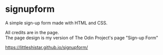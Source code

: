 # signupform

A simple sign-up form made with HTML and CSS.

All credits are in the page.  
The page design is my version of The Odin Project's page "Sign-up Form"

https://littleshistar.github.io/signupform/
